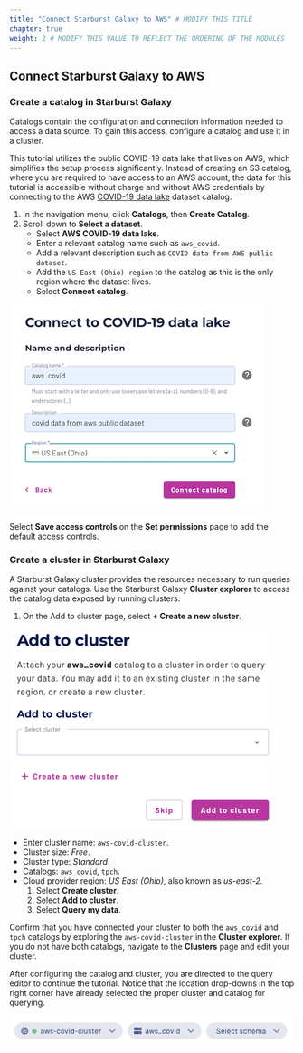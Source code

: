 ```yaml
---
title: "Connect Starburst Galaxy to AWS" # MODIFY THIS TITLE
chapter: true
weight: 2 # MODIFY THIS VALUE TO REFLECT THE ORDERING OF THE MODULES
---
```


## Connect Starburst Galaxy to AWS

### Create a catalog in Starburst Galaxy

Catalogs contain the configuration and connection information needed to access a data source. To gain this access, configure a catalog and use it in a cluster.

This tutorial utilizes the public COVID-19 data lake that lives on AWS, which simplifies the setup process significantly. Instead of creating an S3 catalog, where you are required to have access to an AWS account, the data for this tutorial is accessible without charge and without AWS credentials by connecting to the AWS [COVID-19 data lake](https://docs.starburst.io/starburst-galaxy/catalogs/covid-19.html) dataset catalog.

1.  In the navigation menu, click **Catalogs**, then **Create Catalog**.
2.  Scroll down to **Select a dataset**.
    *   Select **AWS COVID-19 data lake**.
    *   Enter a relevant catalog name such as `aws_covid`.
    *   Add a relevant description such as `COVID data from AWS public dataset`.
    *   Add the `US East (Ohio) region` to the catalog as this is the only region where the dataset lives.
    *   Select **Connect catalog**.

![](catalog-covid.png)

Select **Save access controls** on the **Set permissions** page to add the default access controls.

### Create a cluster in Starburst Galaxy

A Starburst Galaxy cluster provides the resources necessary to run queries against your catalogs. Use the Starburst Galaxy **Cluster explorer** to access the catalog data exposed by running clusters.

1.  On the Add to cluster page, select **\+ Create a new cluster**.

![Image displaying the actions to create a covid-19 cluster](cluster-covid.png)

*   Enter cluster name: `aws-covid-cluster`.
*   Cluster size: _Free_.
*   Cluster type: _Standard_.
*   Catalogs: `aws_covid`, `tpch`.
*   Cloud provider region: _US East (Ohio)_, also known as _us-east-2_.
    1.  Select **Create cluster**.
    2.  Select **Add to cluster**.
    3.  Select **Query my data**.

Confirm that you have connected your cluster to both the `aws_covid` and `tpch` catalogs by exploring the `aws-covid-cluster` in the **Cluster explorer**. If you do not have both catalogs, navigate to the **Clusters** page and edit your cluster.

After configuring the catalog and cluster, you are directed to the query editor to continue the tutorial. Notice that the location drop-downs in the top right corner have already selected the proper cluster and catalog for querying.

![Image displaying the example query navigation after connecting to   the covid cluster and catalog](queryedit-covid-example.png)